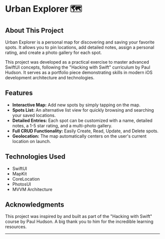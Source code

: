 
# Urban Explorer 🗺️

## About This Project

Urban Explorer is a personal map for discovering and saving your favorite spots. It allows you to pin locations, add detailed notes, assign a personal rating, and create a photo gallery for each spot.

This project was developed as a practical exercise to master advanced SwiftUI concepts, following the "Hacking with Swift" curriculum by Paul Hudson. It serves as a portfolio piece demonstrating skills in modern iOS development architecture and technologies.

## Features

* **Interactive Map:** Add new spots by simply tapping on the map.
* **Spots List:** An alternative list view for quickly browsing and searching your saved locations.
* **Detailed Entries:** Each spot can be customized with a name, detailed notes, a 1-5 star rating, and a multi-photo gallery.
* **Full CRUD Functionality:** Easily Create, Read, Update, and Delete spots.
* **Geolocation:** The map automatically centers on the user's current location on launch.

## Technologies Used

* SwiftUI
* MapKit
* CoreLocation
* PhotosUI
* MVVM Architecture

## Acknowledgments

This project was inspired by and built as part of the "Hacking with Swift" course by Paul Hudson. A big thank you to him for the incredible learning resources.

---
